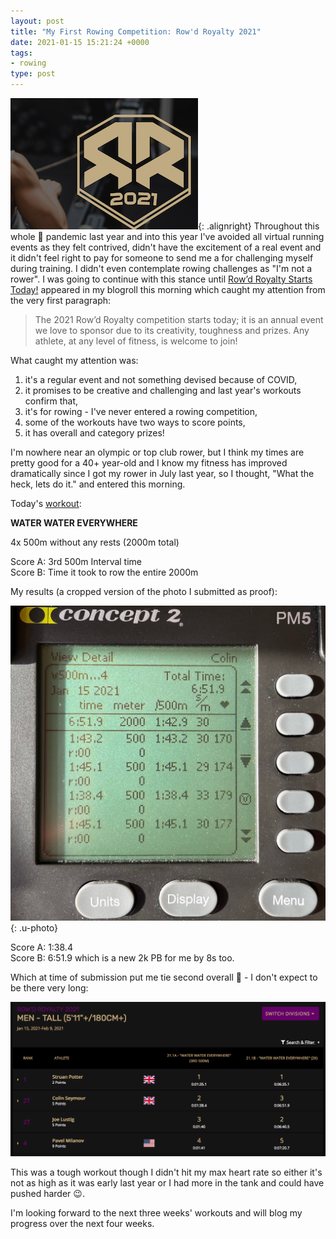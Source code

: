 ```yaml
---
layout: post
title: "My First Rowing Competition: Row'd Royalty 2021"
date: 2021-01-15 15:21:24 +0000
tags:
- rowing
type: post
---
```


![Row\'d Royalty 2021](/img/RR21.png){: .alignright} Throughout this whole 🦠 pandemic last year and into this year I've avoided all virtual running events as they felt contrived, didn't have the excitement of a real event and it didn't feel right to pay for someone to send me a for challenging myself during training. I didn't even contemplate rowing challenges as "I'm not a rower". I was going to continue with this stance until [Row’d Royalty Starts Today!](https://www.concept2.com/news/rowd-royalty-starts-today) appeared in my blogroll this morning which caught my attention from the very first paragraph:

> The 2021 Row’d Royalty competition starts today; it is an annual event we love to sponsor due to its creativity, toughness and prizes. Any athlete, at any level of fitness, is welcome to join!

What caught my attention was:

1. it's a regular event and not something devised because of COVID,
2. it promises to be creative and challenging and last year's workouts confirm that,
3. it's for rowing - I've never entered a rowing competition,
4. some of the workouts have two ways to score points,
5. it has overall and category prizes!

I'm nowhere near an olympic or top club rower, but I think my times are pretty good for a 40+ year-old and I know my fitness has improved dramatically since I got my rower in July last year, so I thought, "What the heck, lets do it." and entered this morning.

Today's [workout](https://rowdroyalty.com/2021-workouts/): 

**WATER WATER EVERYWHERE**

4x 500m without any rests (2000m total)

Score A: 3rd 500m Interval time  
Score B: Time it took to row the entire 2000m

My results (a cropped version of the photo I submitted as proof):

![RR21.1: Water Water Everywhere](/img/RR21.1-proof.jpg){: .u-photo}

Score A: 1:38.4  
Score B: 6:51.9 which is a new 2k PB for me by 8s too.

Which at time of submission put me tie second overall 🎉 - I don't expect to be there very long:

![Leaderboard after workout 1](/img/RR21.1-leaderboard.png)

This was a tough workout though I didn't hit my max heart rate so either it's not as high as it was early last year or I had more in the tank and could have pushed harder 😉.

I'm looking forward to the next three weeks' workouts and will blog my progress over the next four weeks.